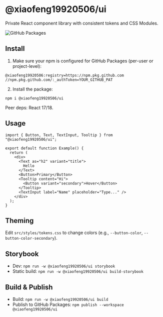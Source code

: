 # @xiaofeng19920506/ui

Private React component library with consistent tokens and CSS Modules.

![GitHub Packages](https://img.shields.io/badge/GitHub%20Packages-private-success)

## Install

1. Make sure your npm is configured for GitHub Packages (per-user or project-level):

```
@xiaofeng19920506:registry=https://npm.pkg.github.com
//npm.pkg.github.com/:_authToken=YOUR_GITHUB_PAT
```

2. Install the package:

```
npm i @xiaofeng19920506/ui
```

Peer deps: React 17/18.

## Usage

```tsx
import { Button, Text, TextInput, Tooltip } from "@xiaofeng19920506/ui";

export default function Example() {
  return (
    <div>
      <Text as="h2" variant="title">
        Hello
      </Text>
      <Button>Primary</Button>
      <Tooltip content="Hi">
        <Button variant="secondary">Hover</Button>
      </Tooltip>
      <TextInput label="Name" placeholder="Type..." />
    </div>
  );
}
```

## Theming

Edit `src/styles/tokens.css` to change colors (e.g., `--button-color`, `--button-color-secondary`).

## Storybook

- Dev: `npm run -w @xiaofeng19920506/ui storybook`
- Static build: `npm run -w @xiaofeng19920506/ui build-storybook`

## Build & Publish

- Build: `npm run -w @xiaofeng19920506/ui build`
- Publish to GitHub Packages: `npm publish --workspace @xiaofeng19920506/ui`
